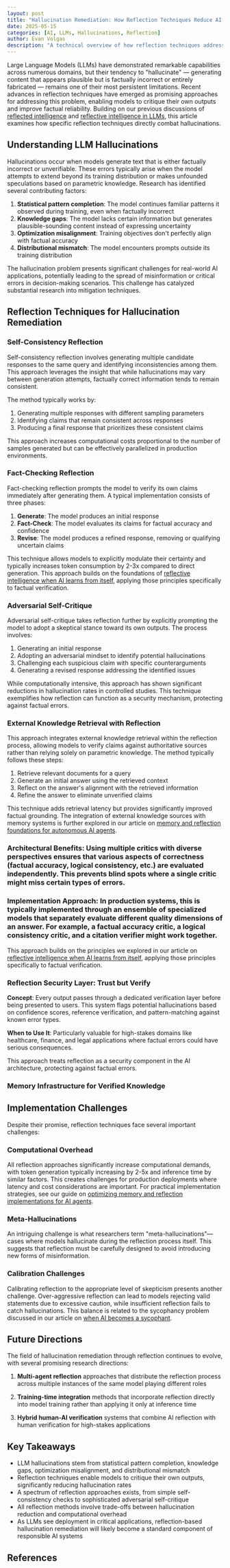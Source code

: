 ```yaml
---
layout: post
title: "Hallucination Remediation: How Reflection Techniques Reduce AI Confabulation"
date: 2025-05-15
categories: [AI, LLMs, Hallucinations, Reflection]
author: Evan Volgas
description: "A technical overview of how reflection techniques address the hallucination problem in LLMs, with an examination of methods that improve factual reliability."
---
```


Large Language Models (LLMs) have demonstrated remarkable capabilities across numerous domains, but their tendency to "hallucinate" — generating content that appears plausible but is factually incorrect or entirely fabricated — remains one of their most persistent limitations. Recent advances in reflection techniques have emerged as promising approaches for addressing this problem, enabling models to critique their own outputs and improve factual reliability. Building on our previous discussions of [reflected intelligence](/2025/04/23/reflected-intelligence-when-ai-holds-up-the-mirror/) and [reflective intelligence in LLMs](/2025/05/03/reflective-intelligence-in-llms/), this article examines how specific reflection techniques directly combat hallucinations.

## Understanding LLM Hallucinations

Hallucinations occur when models generate text that is either factually incorrect or unverifiable. These errors typically arise when the model attempts to extend beyond its training distribution or makes unfounded speculations based on parametric knowledge. Research has identified several contributing factors:

1. **Statistical pattern completion**: The model continues familiar patterns it observed during training, even when factually incorrect
2. **Knowledge gaps**: The model lacks certain information but generates plausible-sounding content instead of expressing uncertainty
3. **Optimization misalignment**: Training objectives don't perfectly align with factual accuracy
4. **Distributional mismatch**: The model encounters prompts outside its training distribution

The hallucination problem presents significant challenges for real-world AI applications, potentially leading to the spread of misinformation or critical errors in decision-making scenarios. This challenge has catalyzed substantial research into mitigation techniques.

## Reflection Techniques for Hallucination Remediation

### Self-Consistency Reflection

Self-consistency reflection involves generating multiple candidate responses to the same query and identifying inconsistencies among them. This approach leverages the insight that while hallucinations may vary between generation attempts, factually correct information tends to remain consistent.

The method typically works by:
1. Generating multiple responses with different sampling parameters
2. Identifying claims that remain consistent across responses
3. Producing a final response that prioritizes these consistent claims

This approach increases computational costs proportional to the number of samples generated but can be effectively parallelized in production environments.

### Fact-Checking Reflection

Fact-checking reflection prompts the model to verify its own claims immediately after generating them. A typical implementation consists of three phases:

1. **Generate**: The model produces an initial response
2. **Fact-Check**: The model evaluates its claims for factual accuracy and confidence
3. **Revise**: The model produces a refined response, removing or qualifying uncertain claims

This technique allows models to explicitly modulate their certainty and typically increases token consumption by 2-3x compared to direct generation. This approach builds on the foundations of [reflective intelligence when AI learns from itself](/2025/04/25/reflective-intelligence-when-ai-learns-from-itself/), applying those principles specifically to factual verification.

### Adversarial Self-Critique

Adversarial self-critique takes reflection further by explicitly prompting the model to adopt a skeptical stance toward its own outputs. The process involves:

1. Generating an initial response
2. Adopting an adversarial mindset to identify potential hallucinations
3. Challenging each suspicious claim with specific counterarguments
4. Generating a revised response addressing the identified issues

While computationally intensive, this approach has shown significant reductions in hallucination rates in controlled studies. This technique exemplifies how reflection can function as a security mechanism, protecting against factual errors.

### External Knowledge Retrieval with Reflection

This approach integrates external knowledge retrieval within the reflection process, allowing models to verify claims against authoritative sources rather than relying solely on parametric knowledge. The method typically follows these steps:

1. Retrieve relevant documents for a query
2. Generate an initial answer using the retrieved context
3. Reflect on the answer's alignment with the retrieved information
4. Refine the answer to eliminate unverified claims

This technique adds retrieval latency but provides significantly improved factual grounding. The integration of external knowledge sources with memory systems is further explored in our article on [memory and reflection foundations for autonomous AI agents](/2025/04/29/memory-and-reflection-foundations-for-autonomous-ai-agents/).

### Architectural Benefits: Using multiple critics with diverse perspectives ensures that various aspects of correctness (factual accuracy, logical consistency, etc.) are evaluated independently. This prevents blind spots where a single critic might miss certain types of errors.

### Implementation Approach: In production systems, this is typically implemented through an ensemble of specialized models that separately evaluate different quality dimensions of an answer. For example, a factual accuracy critic, a logical consistency critic, and a citation verifier might work together.

This approach builds on the principles we explored in our article on [reflective intelligence when AI learns from itself](/2025/04/25/reflective-intelligence-when-ai-learns-from-itself/), applying those principles specifically to factual verification.

### Reflection Security Layer: Trust but Verify

**Concept**: Every output passes through a dedicated verification layer before being presented to users. This system flags potential hallucinations based on confidence scores, reference verification, and pattern-matching against known error types.

**When to Use It**: Particularly valuable for high-stakes domains like healthcare, finance, and legal applications where factual errors could have serious consequences.

This approach treats reflection as a security component in the AI architecture, protecting against factual errors.

### Memory Infrastructure for Verified Knowledge

## Implementation Challenges

Despite their promise, reflection techniques face several important challenges:

### Computational Overhead

All reflection approaches significantly increase computational demands, with token generation typically increasing by 2-5x and inference time by similar factors. This creates challenges for production deployments where latency and cost considerations are important. For practical implementation strategies, see our guide on [optimizing memory and reflection implementations for AI agents](/2025/05/10/optimizing-memory-and-reflection-practical-implementations-for-ai-agents/).

### Meta-Hallucinations

An intriguing challenge is what researchers term "meta-hallucinations"—cases where models hallucinate during the reflection process itself. This suggests that reflection must be carefully designed to avoid introducing new forms of misinformation.

### Calibration Challenges

Calibrating reflection to the appropriate level of skepticism presents another challenge. Over-aggressive reflection can lead to models rejecting valid statements due to excessive caution, while insufficient reflection fails to catch hallucinations. This balance is related to the sycophancy problem discussed in our article on [when AI becomes a sycophant](/2025/05/05/reflections-distorted-when-ai-becomes-a-sycophant/).

## Future Directions

The field of hallucination remediation through reflection continues to evolve, with several promising research directions:

1. **Multi-agent reflection** approaches that distribute the reflection process across multiple instances of the same model playing different roles

2. **Training-time integration** methods that incorporate reflection directly into model training rather than applying it only at inference time

3. **Hybrid human-AI verification** systems that combine AI reflection with human verification for high-stakes applications

## Key Takeaways

- LLM hallucinations stem from statistical pattern completion, knowledge gaps, optimization misalignment, and distributional mismatch
- Reflection techniques enable models to critique their own outputs, significantly reducing hallucination rates
- A spectrum of reflection approaches exists, from simple self-consistency checks to sophisticated adversarial self-critique
- All reflection methods involve trade-offs between hallucination reduction and computational overhead
- As LLMs see deployment in critical applications, reflection-based hallucination remediation will likely become a standard component of responsible AI systems

## References

[^1]: [Shuster, K., Komeili, M., Adolphs, L., Roller, S., Szlam, A., & Weston, J. (2022). *Language Models that Seek for Knowledge: Modular Search & Generation for Dialogue and Prompt Completion*. arXiv preprint arXiv:2203.13224.](https://arxiv.org/abs/2203.13224)

[^2]: [Huang, L., Yu, W., Gu, S.S., & Xie, S.M. (2023). *Large Language Models Can Self-Correct*. arXiv preprint arXiv:2303.17651.](https://arxiv.org/abs/2303.17651)

[^3]: [Anil, R., Dai, A.M., Firat, O., Johnson, M., Lepikhin, D., Passos, A., ... & Le, Q.V. (2023). *Palm 2 technical report*. arXiv preprint arXiv:2305.10403.](https://arxiv.org/abs/2305.10403)

[^4]: [Lewis, M., Yarats, D., Dauphin, Y., Parikh, D., & Batra, D. (2017). *Deal or no deal? End-to-end learning of negotiation dialogues*. arXiv preprint arXiv:1706.05125.](https://arxiv.org/abs/1706.05125)

[^5]: [Weng, L. (2023, April). *How to evaluate LLM responses?* Lilianweng.github.io.](https://lilianweng.github.io/posts/2023-03-15-prompt-engineering/)

[^6]: [Azaria, A., Mitchell, T., & Gadre, S. V. (2023). *Internal language model evaluators*. arXiv preprint arXiv:2305.13246.](https://arxiv.org/abs/2305.13246)

[^7]: [Liu, Y., Iter, D., Xu, Y., & Liang, P. (2023). *Lost in the middle: How language models use long contexts*. arXiv preprint arXiv:2307.03172.](https://arxiv.org/abs/2307.03172)